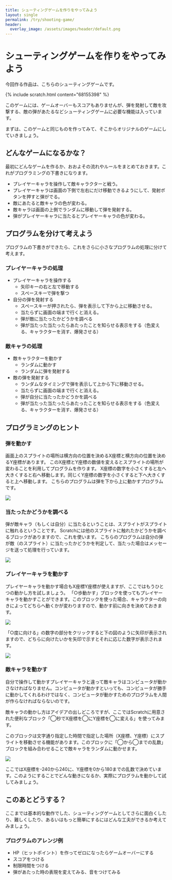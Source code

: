 ```yaml
---
title: シューティングゲームを作りをやってみよう
layout: single
permalink: /try/shooting-game/
header:
  overlay_image: /assets/images/header/default.png
---
```

# シューティングゲームを作りをやってみよう

今回作る作品は、こちらのシューティングゲームです。

{% include scratch.html content="68155398" %}

このゲームには、ゲームオーバーもスコアもありませんが、弾を発射して敵を攻撃する、敵の弾があたるなどシューティングゲームに必要な機能は入っています。

まずは、このゲームと同じものを作ってみて、そこからオリジナルのゲームにしていきましょう。

## どんなゲームになるかな？
最初にどんなゲームを作るか、おおよその流れやルールをまとめておきます。これがプログラミングの下書きになります。

- プレイヤーキャラを操作して敵キャラクターと戦う。
- プレイヤーキャラは画面の下側で左右にだけ移動できるようにして、発射ボタンを押すと弾がでる。
- 敵にあたると敵キャラの色が変わる。
- 敵キャラは画面の上側でランダムに移動して弾を発射する。
- 弾がプレイヤーキャラに当たるとプレイヤーキャラの色が変わる。

## プログラムを分けて考えよう
プログラムの下書きができたら、これをさらに小さなプログラムの処理に分けて考えます。

### プレイヤーキャラの処理
- プレイヤーキャラを操作する
    - 矢印キーの右と左で移動する
    - スペースキーで弾を撃つ
- 自分の弾を発射する
    - スペースキーが押されたら、弾を表示して下から上に移動させる。
    - 当たらずに画面の端まで行くと消える。
    - 弾が敵に当たったかどうかを調べる
    - 弾が当たった当たったらあたったことを知らせる表示をする（色変える、キャラクターを消す、爆発させる）

### 敵キャラの処理
- 敵キャラクターを動かす
    - ランダムに動かす
    - ランダムに弾を発射する
- 敵の弾を発射する
    - ランダムなタイミングで弾を表示して上から下に移動させる。
    - 当たらずに画面の端まで行くと消える。
    - 弾が自分に当たったかどうかを調べる
    - 弾が当たった当たったらあたったことを知らせる表示をする（色変える、キャラクターを消す、爆発させる）

## プログラミングのヒント
### 弾を動かす
画面上のスプライトの場所は横方向の位置を決めるX座標と横方向の位置を決めるY座標があります。
このX座標とY座標の数値を変えるとスプライトの場所が変わることを利用してプログラムを作ります。
X座標の数字を小さくすると左へ大きくすると右へ移動します。同じくY座標の数字を小さくすると下へ大きくすると上へ移動します。
こちらのプログラムは弾を下から上に動かすプログラムです。

![](/assets/images/try/shooting-game/1.png)

### 当たったかどうかを調べる
弾が敵キャラ（もしくは自分）に当たるということは、スプライトがスプライトに触れるということです。
Scratchには他のスプライトに触れたかどうかを調べるブロックがありますので、これを使います。
こちらのプログラムは自分の弾が敵（のスプライト）に当たったかどうかを判定して、当たった場合はメッセージを送って処理を行っています。

![](/assets/images/try/shooting-game/2.png)

### プレイヤーキャラを動かす
プレイヤーキャラを動かす場合もX座標Y座標が使えますが、ここではもうひとつの動かし方を試しましょう。
「○歩動かす」ブロックを使ってもプレイヤーキャラを動かすことができます。このブロックを使った場合、キャラクターの向きによってどちらへ動くかが変わりますので、動かす前に向きを決めておきます。

![](/assets/images/try/shooting-game/3.png)

「○度に向ける」の数字の部分をクリックすると下の図のように矢印が表示されますので、どちらに向けたいかを矢印で示すとそれに応じた数字が表示されます。

![](/assets/images/try/shooting-game/4.png)

### 敵キャラを動かす
自分で操作して動かすプレイヤーキャラと違って敵キャラはコンピュータが動かさなければなりません。コンピュータが動かすといっても、コンピュータが勝手に動かしてくれるわけではなく、コンピュータが動かすためのプログラムを人間が作らなければならないのです。

敵キャラの動かし方はアイデアの出しどころですが、ここではScratchに用意された便利なブロック「◯秒でX座標を◯にY座標を◯に変える」を使ってみます。

このブロックは文字通り指定した時間で指定した場所（X座標、Y座標）にスプライトを移動させる機能があります。このブロックに「◯から◯までの乱数」ブロックを組み合わせることで敵キャラをランダムに動かせます。

![](/assets/images/try/shooting-game/5.png)

ここではX座標を-240から240に、Y座標を0から180までの乱数で決めています。このようにすることでどんな動きになるか、実際にプログラムを動かして試してみましょう。

## このあとどうする？
ここまでは基本的な動作でした、シューティングゲームとしてさらに面白くしたり、難しくしたり、あるいはもっと簡単にするにはどんな工夫ができるか考えてみましょう。

### プログラムのアレンジ例
- HP（ヒットポイント）を作ってゼロになったらゲームオーバーにする
- スコアをつける
- 制限時間をつける
- 弾があたった時の表現を変えてみる、音をつけてみる